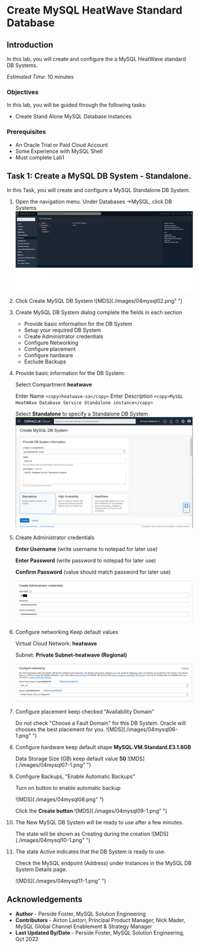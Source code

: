 # Create MySQL HeatWave Standard Database

## Introduction

In this lab, you will create and configure the a MySQL HeatWave standard DB Systems.

_Estimated Time:_ 10 minutes

### Objectives

In this lab, you will be guided through the following tasks:

- Create Stand Alone  MySQL Database instances 

### Prerequisites

- An Oracle Trial or Paid Cloud Account
- Some Experience with MySQL Shell
- Must complete Lab1

## Task 1: Create a MySQL DB System - Standalone.

In this Task, you will create and configure a MySQL Standalone DB System.

1. Open the navigation menu. Under Databases ->MySQL, click DB Systems
    ![MDS](./images/04mysql01.png " ")

2. Click Create MySQL DB System
    ![MDS](./images/04mysql02.png" ")

3. Create MySQL DB System dialog complete the fields in each section

    - Provide basic information for the DB System
    - Setup your required DB System
    - Create Administrator credentials
    - Configure Networking
    - Configure placement
    - Configure hardware
    - Exclude Backups

4. Provide basic information for the DB System:

    Select Compartment **heatwave**

    Enter Name
        ````
        <copy>heatwave-sa</copy>
        ````
    Enter Description
        ````
        <copy>MySQL HeatWAve Database Service Standalone instance</copy>
        ````

    Select **Standalone** to specify a Standalone DB System
        ![MDS](./images/04mysql03-1.png " ")

5. Create Administrator credentials

    **Enter Username** (write username to notepad for later use)

    **Enter Password** (write password to notepad for later use)

    **Confirm Password** (value should match password for later use)

    ![MDS](./images/04mysql04.png " ")

6. Configure networking Keep default values

    Virtual Cloud Network: **heatwave**

    Subnet: **Private Subnet-heatwave (Regional)**

    ![MDS](./images/04mysql05.png " ")

7. Configure placement  keep checked  "Availability Domain"

    Do not check "Choose a Fault Domain" for this DB System. Oracle will chooses the best placement for you.
    ![MDS](./images/04mysql06-1.png" ")

8. Configure hardware keep default shape  **MySQL.VM.Standard.E3.1.8GB**

    Data Storage Size (GB) keep default value **50**
    ![MDS](./images/04mysql07-1.png" ")

9. Configure Backups, "Enable Automatic Backups"

    Turn on button to enable automatic backup

    ![MDS](./images/04mysql08.png" ")

    Click the **Create button**
    ![MDS](./images/04mysql09-1.png" ")

10. The New MySQL DB System will be ready to use after a few minutes.

    The state will be shown as Creating during the creation
    ![MDS](./images/04mysql10-1.png" ")

11. The state Active indicates that the DB System is ready to use.

    Check  the MySQL endpoint (Address) under Instances in the MySQL DB System Details page.

    ![MDS](./images/04mysql11-1.png" ")

## Acknowledgements

- **Author** - Perside Foster, MySQL Solution Engineering
- **Contributors** - Airton Lastori, Principal Product Manager, Nick Mader, MySQL Global Channel Enablement & Strategy Manager
- **Last Updated By/Date** - Perside Foster, MySQL Solution Engineering, Oct 2022
